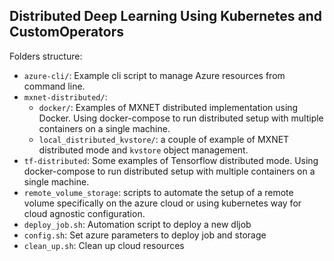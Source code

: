 ## Distributed Deep Learning Using Kubernetes and CustomOperators

Folders structure:

- `azure-cli/`: Example cli script to manage Azure resources from command line.
- `mxnet-distributed/`:
    - `docker/`: Examples of MXNET distributed implementation using Docker. Using docker-compose to run distributed setup with multiple containers on a single machine.
    - `local_distributed_kvstore/`: a couple of example of MXNET distributed mode and `kvstore` object management.
- `tf-distributed`: Some examples of Tensorflow distributed mode. Using docker-compose to run distributed setup with multiple containers on a single machine.
- `remote_volume_storage`: scripts to automate the setup of a remote volume specifically on the azure cloud or using kubernetes way for cloud agnostic configuration.
- `deploy_job.sh`: Automation script to deploy a new dljob
- `config.sh`: Set azure parameters to deploy job and storage
- `clean_up.sh`: Clean up cloud resources
